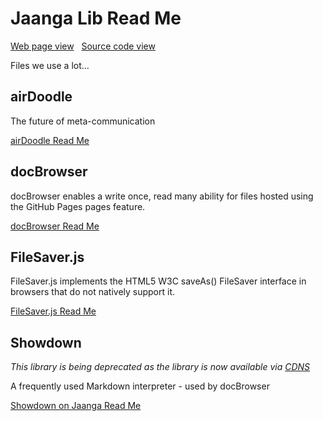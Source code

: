 Jaanga Lib Read Me
===
[Web page view]( http://jaanga.github.io/lib/ "View files with docBrowser" ) &nbsp;
[Source code view]( https://github.com/jaanga/lib/ "View files with GitHub")


Files we use a lot...  


## airDoodle

The future of meta-communication

[airDoodle Read Me]( http://jaanga.github.io/lib/ado/index.html )


## docBrowser

docBrowser enables a write once, read many ability for files hosted using the GitHub Pages pages feature.
 
[docBrowser Read Me]( http://jaanga.github.io/lib/db/ )


## FileSaver.js

FileSaver.js implements the HTML5 W3C saveAs() FileSaver interface in browsers that do not natively support it.

[FileSaver.js Read Me]( http://jaanga.github.io/lib/fs/file-saver.html )

## Showdown

_This library is being deprecated as the library is now available via [CDNS]( https://cdnjs.com/libraries/filesaver.js )_

A frequently used Markdown interpreter - used by docBrowser

[Showdown on Jaanga Read Me]( http://jaanga.github.io/lib/md )  


